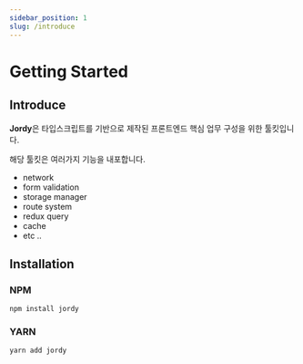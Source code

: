 ```yaml
---
sidebar_position: 1
slug: /introduce
---
```


# Getting Started

## Introduce
**Jordy**은 타입스크립트를 기반으로 제작된 프론트엔드 핵심 업무 구성을 위한 툴킷입니다.

해당 툴킷은 여러가지 기능을 내포합니다.

- network
- form validation
- storage manager
- route system
- redux query
- cache
- etc ..


## Installation

### NPM

```shell
npm install jordy
```

### YARN

```shell
yarn add jordy
```
